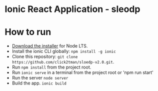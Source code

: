 # Ionic React Application - sleodp

# How to run
* [Download the installer](https://nodejs.org/) for Node LTS.
* Install the ionic CLI globally: `npm install -g ionic`
* Clone this repository: `git clone https://github.com/click2tman/sloedp-v2.0.git`.
* Run `npm install` from the project root.
* Run `ionic serve` in a terminal from the project root or 'npm run start'
* Run the server `node server`
* Build the app. `ionic build`

[ionic-homepage]: https://ionicframework.com
[ionic-docs]: https://ionicframework.com/docs
[ionic-cli-docs]: https://ionicframework.com/docs/cli/
[ionic-support]: https://ionicframework.com/support
